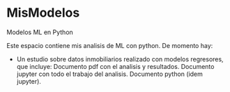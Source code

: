 # MisModelos
Modelos ML en Python

Este espacio contiene mis analisis de ML con python. De momento hay:
* Un estudio sobre datos inmobiliarios realizado con modelos regresores, que incluye:
	Documento pdf con el analisis y resultados.
	Documento jupyter con todo el trabajo del analisis.
	Documento python (idem jupyter).
